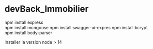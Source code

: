 # devBack_Immobilier

npm install express  
npm install mongoose 
npm install swagger-ui-expres
npm install bcrypt
npm install body-parser

Installer la version node > 14